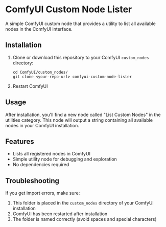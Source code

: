 ComfyUI Custom Node Lister
============================

A simple ComfyUI custom node that provides a utility to list all available nodes in the ComfyUI interface.

## Installation

1. Clone or download this repository to your ComfyUI `custom_nodes` directory:
   ```
   cd ComfyUI/custom_nodes/
   git clone <your-repo-url> comfyui-custom-node-lister
   ```

2. Restart ComfyUI

## Usage

After installation, you'll find a new node called "List Custom Nodes" in the utilities category. This node will output a string containing all available nodes in your ComfyUI installation.

## Features

- Lists all registered nodes in ComfyUI
- Simple utility node for debugging and exploration
- No dependencies required

## Troubleshooting

If you get import errors, make sure:
1. This folder is placed in the `custom_nodes` directory of your ComfyUI installation
2. ComfyUI has been restarted after installation
3. The folder is named correctly (avoid spaces and special characters)
